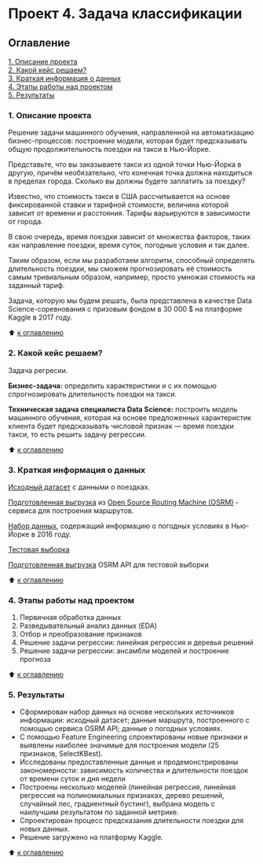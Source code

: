 # Проект 4. Задача классификации

## Оглавление  
[1. Описание проекта](./README.md#Описание-проекта)  
[2. Какой кейс решаем?](./README.md#Какой-кейс-решаем)  
[3. Краткая информация о данных](./README.md#Краткая-информация-о-данных)  
[4. Этапы работы над проектом](./README.md#Этапы-работы-над-проектом)  
[5. Результаты](./README.md#Результаты)   

### 1. Описание проекта   
Решение задачи машинного обучения, направленной на автоматизацию бизнес-процессов: построение модели, которая будет предсказывать общую продолжительность поездки на такси в Нью-Йорке.

Представьте, что вы заказываете такси из одной точки Нью-Йорка в другую, причём необязательно, что конечная точка должна находиться в пределах города. Сколько вы должны будете заплатить за поездку?

Известно, что стоимость такси в США рассчитывается на основе фиксированной ставки и тарифной стоимости, величина которой зависит от времени и расстояния. Тарифы варьируются в зависимости от города.

В свою очередь, время поездки зависит от множества факторов, таких как направление поездки, время суток, погодные условия и так далее.

Таким образом, если мы разработаем алгоритм, способный определять длительность поездки, мы сможем прогнозировать её стоимость самым тривиальным образом, например, просто умножая стоимость на заданный тариф.

Задача, которую мы будем решать, была представлена в качестве Data Science-соревнования с призовым фондом в 30 000 $ на платформе Kaggle в 2017 году.

:arrow_up: [к оглавлению](./README.md#Оглавление)

### 2. Какой кейс решаем?  

Задача регресии.

**Бизнес-задача:** определить характеристики и с их помощью спрогнозировать длительность поездки на такси.

**Техническая задача специалиста Data Science:** построить модель машинного обучения, которая на основе предложенных характеристик клиента будет предсказывать числовой признак — время поездки такси, то есть решить задачу регрессии.

:arrow_up: [к оглавлению](./README.md#Оглавление)

### 3. Краткая информация о данных
[Исходный датасет](https://drive.google.com/file/d/1X_EJEfERiXki0SKtbnCL9JDv49Go14lF/view?usp=sharing) с данными о поездках.

[Подготовленная выгрузка](https://drive.google.com/file/d/1ecWjor7Tn3HP7LEAm5a0B_wrIfdcVGwR/view?usp=sharing) из [Open Source Routing Machine (OSRM)](https://en.wikipedia.org/wiki/Open_Source_Routing_Machine) - сервиса для построения маршрутов.

[Набор данных](https://lms.skillfactory.ru/assets/courseware/v1/0f6abf84673975634c33b0689851e8cc/asset-v1:SkillFactory+DSPR-2.0+14JULY2021+type@asset+block/weather_data.zip), содержащий информацию о погодных условиях в Нью-Йорке в 2016 году.

[Тестовая выборка](https://drive.google.com/file/d/1C2N2mfONpCVrH95xHJjMcueXvvh_-XYN/view?usp=sharing)

[Подготовленная выгрузка](https://drive.google.com/file/d/1wCoS-yOaKFhd1h7gZ84KL9UwpSvtDoIA/view?usp=sharing) OSRM API для тестовой выборки


:arrow_up: [к оглавлению](./README.md#Оглавление)

### 4. Этапы работы над проектом  

1. Первичная обработка данных
2. Разведывательный анализ данных (EDA)
3. Отбор и преобразование признаков
4. Решение задачи регрессии: линейная регрессия и деревья решений
5. Решение задачи регрессии: ансамбли моделей и построение прогноза

:arrow_up: [к оглавлению](./README.md#Оглавление)

### 5. Результаты  
* Сформирован набор данных на основе нескольких источников информации: исходный датасет; данные маршрута, построенного с помощью сервиса OSRM API; данные о погодных условиях. 
* С помощью Feature Engineering спроектированы новые признаки и выявлены наиболее значимые для построения модели (25 признаков, SelectKBest).
* Исследованы предоставленные данные и продемонстрированы закономерности: зависимость количества и длительности поездок от времени суток и дня недели
* Построены несколько моделей (линейная регрессия, линейная регрессия на полиномиальных признаках, дерево решений, случайный лес, градиентный бустинг), выбрана модель с наилучшим результатом по заданной метрике.
* Спроектирован процесс предсказания длительности поездки для новых данных.
* Решение загружено на платформу Kaggle.

:arrow_up: [к оглавлению](./README.md#Оглавление)
